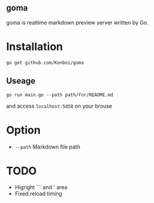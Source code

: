 ## goma

goma is realtime markdown preview server written by Go.

# Installation

`go get github.com/Konboi/goma`

## Useage

```
go run main.go --path path/for/README.md
```

and access `localhost:5858` on your brouse

# Option

* `--path` Markdown file path

# TODO

* Higright ``` and ' area
* Fixed reload timing